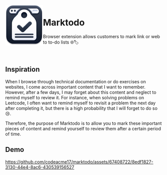 <br />

<img align="left" width="120" src="/docs/logo.png"/>

<h1 >Marktodo</h1>

Browser extension allows customers to mark link or web to to-do lists 🌐🏷️

<br />

## Inspiration

When I browse through technical documentation or do exercises on websites, I come across important content that I want to remember. However, after a few days, I may forget about this content and neglect to remind myself to review it. For instance, when solving problems on Leetcode, I often want to remind myself to revisit a problem the next day after completing it, but there is a high probability that I will forget to do so 😢.

Therefore, the purpose of Marktodo is to allow you to mark these important pieces of content and remind yourself to review them after a certain period of time.


## Demo

https://github.com/codeacme17/marktodo/assets/67408722/8edf1827-3130-44e4-8ac6-430539156527

<!--
<p align="center">
  <img width="170" src="https://extensionworkshop.com/assets/img/documentation/publish/get-the-addon-178x60px.dad84b42.png"/>
</p>
-->

